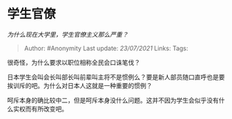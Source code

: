 # 学生官僚
*为什么现在大学里，学生官僚主义那么严重？*

> Author: #Anonymity
> Last update: *23/07/2021* 
> Links:
> Tags:  



很奇怪，为什么要求以职位相称全民会口诛笔伐？

日本学生会叫会长叫部长叫前辈叫主将不是惯例么？要是新人部员随口直呼也是要挨训斥的吧。为什么对日本人这就是一种重要的惯例？

呵斥本身的确比较中二，但是呵斥本身没什么问题。这并不因为学生会似乎没有什么实权而有所改变吧。



